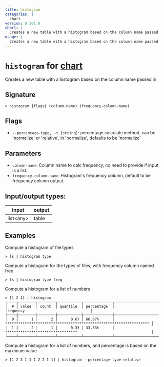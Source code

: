 ```yaml
---
title: histogram
categories: |
  chart
version: 0.101.0
chart: |
  Creates a new table with a histogram based on the column name passed in.
usage: |
  Creates a new table with a histogram based on the column name passed in.
---
```

<!-- This file is automatically generated. Please edit the command in https://github.com/nushell/nushell instead. -->

# `histogram` for [chart](/commands/categories/chart.md)

<div class='command-title'>Creates a new table with a histogram based on the column name passed in.</div>

## Signature

```> histogram {flags} (column-name) (frequency-column-name)```

## Flags

 -  `--percentage-type, -t {string}`: percentage calculate method, can be 'normalize' or 'relative', in 'normalize', defaults to be 'normalize'

## Parameters

 -  `column-name`: Column name to calc frequency, no need to provide if input is a list.
 -  `frequency-column-name`: Histogram's frequency column, default to be frequency column output.


## Input/output types:

| input     | output |
| --------- | ------ |
| list\<any\> | table  |

## Examples

Compute a histogram of file types
```nu
> ls | histogram type

```

Compute a histogram for the types of files, with frequency column named freq
```nu
> ls | histogram type freq

```

Compute a histogram for a list of numbers
```nu
> [1 2 1] | histogram
╭────┬────────┬────────┬───────────┬─────────────┬────────────────────────────────────────────────────────────────────╮
│  # │ value  │ count  │ quantile  │ percentage  │                             frequency                              │
├────┼────────┼────────┼───────────┼─────────────┼────────────────────────────────────────────────────────────────────┤
│  0 │      1 │      2 │      0.67 │ 66.67%      │ ****************************************************************** │
│  1 │      2 │      1 │      0.33 │ 33.33%      │ *********************************                                  │
╰────┴────────┴────────┴───────────┴─────────────┴────────────────────────────────────────────────────────────────────╯

```

Compute a histogram for a list of numbers, and percentage is based on the maximum value
```nu
> [1 2 3 1 1 1 2 2 1 1] | histogram --percentage-type relative

```

